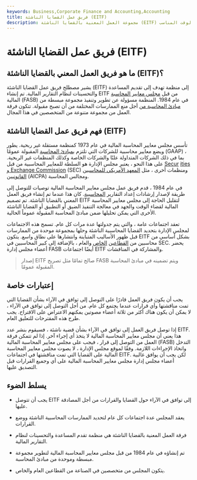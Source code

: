 ```yaml
---
keywords: Business,Corporate Finance and Accounting,Accounting
title: فريق عمل القضايا الناشئة (EITF)
description: مجموعة العمل المعنية بالقضايا الناشئة (EITF) هي منظمة تم تشكيلها في عام 1984 من قبل مجلس معايير المحاسبة المالية لتقديم المساعدة في إعداد التقارير المالية في الوقت المناسب.
---
```


# فريق عمل القضايا الناشئة (EITF)
## ما هو فريق العمل المعني بالقضايا الناشئة (EITF)؟

يشير مصطلح فريق عمل القضايا الناشئة (EITF) إلى منظمة تهدف إلى تقديم المساعدة والتحسينات لنظام التقارير المالية. تم إنشاء EITF من قبل [مجلس معايير المحاسبة](/fasb) المالية (FASB) في عام 1984. المنظمة مسؤولة عن تطوير وتنفيذ مجموعة مبسطة من [مبادئ المحاسبة من](/accounting-principles) أجل منع الممارسات المختلفة من أن تصبح مقبولة. تتكون فرقة العمل من مجموعة متنوعة من المتخصصين في هذا المجال.

## فهم فريق عمل القضايا الناشئة (EITF)

تأسس مجلس معايير المحاسبة المالية في عام 1973 كمنظمة مستقلة غير ربحية. يطور ويضع معايير محاسبية للشركات التي تلتزم [بمبادئ المحاسبة](/gaap) المقبولة عمومًا (GAAP) ، بما في ذلك الشركات المتداولة علنًا والشركات الخاصة وكذلك المنظمات غير الربحية. على هذا النحو ، يعتبر مجلس الإدارة هو السلطة للمعايير المحاسبية من قبل [Secur](/sec) [ities و Exchange Commission](/sec) (SEC) ومنظمات أخرى ، مثل [المعهد الأمريكي للمحاسبين القانونيين](/american-institute-of-certified-public-accountants) (AICPA) ومجالس المحاسبة.

في عام 1984 ، قدم فريق عمل مجلس معايير المحاسبة المالية توصيات للتوصل إلى طريقة لإصدار إرشادات إعداد التقارير [المحاسبية](/accounting). كان هذا عندما تم إنشاء فريق العمل المعني بالقضايا الناشئة. تم تصميم EITF لتقليل الحاجة إلى مجلس معايير المحاسبة المالية لقضاء الوقت والجهد في معالجة التنفيذ الضيق أو التطبيق أو القضايا الناشئة الأخرى التي يمكن تحليلها ضمن مبادئ المحاسبة المقبولة عموماً الحالية.

تعقد اجتماعات عامة ، والتي يتم جدولتها عدة مرات كل عام. تسمح هذه الاجتماعات لمجلس الإدارة بتحديد القضايا المحاسبية الناشئة وحلها بمجموعة موحدة من الممارسات قبل ظهور الأساليب المتباينة وانتشارها على نطاق واسع. يتكون EITF بشكل أساسي من محاسبين من [القطاعين](/sector) [الخاص](/private-sector) والعام ، بالإضافة إلى كبير المحاسبين في SEC. يحضر أعضاء مجلس إدارة FASB أيضًا اجتماعات EITF والمشاركة في المناقشات.

> إصدار EITF صالح تمامًا مثل تصريح FASB ويتم تضمينه في مبادئ المحاسبة المقبولة عمومًا.

>

## إعتبارات خاصة

يجب أن يكون فريق العمل قادرًا على التوصل إلى توافق في الآراء بشأن القضايا التي تمت مناقشتها وأي قرارات عندما يجتمع كل عام. من أجل التوصل إلى توافق في الآراء ، لا يمكن أن يكون هناك أكثر من ثلاثة أعضاء مصوتين يمكنهم الاعتراض على الاقتراح. يجب طرح هذه المقترحات للتعليق العام.

إذا توصل فريق العمل إلى توافق في الآراء بشأن قضية ناشئة ، فسيقوم بنشر عدد EITF. هذا يعني أن مجلس معايير المحاسبة المالية لا يتخذ أي إجراء آخر. إذا لم تتمكن فرقة العمل من التوصل إلى قرار ، فيجب على مجلس معايير المحاسبة المالية (FASB) التدخل واتخاذ الإجراءات اللازمة. وفقًا لموقع مجلس الإدارة ، لا يصوت مجلس معايير المحاسبة المالية على القضايا التي تمت مناقشتها في اجتماعات EITF. لكن يجب أن يوافق غالبية أعضاء مجلس إدارة مجلس معايير المحاسبة المالية على أي وجميع القرارات قبل التصديق عليها.

## يسلط الضوء

- يجب أن تتوصل EITF إلى توافق في الآراء حول القضايا والقرارات من أجل المصادقة عليها.

- يعقد المجلس عدة اجتماعات كل عام لتحديد الممارسات المحاسبية الناشئة ووضع القرارات.

- فرقة العمل المعنية بالقضايا الناشئة هي منظمة تقدم المساعدة والتحسينات لنظام التقارير المالية.

- تم إنشاؤه في عام 1984 من قبل مجلس معايير المحاسبة المالية لتطوير مجموعة مبسطة وموحدة من مبادئ المحاسبة.

- يتكون المجلس من متخصصين في الصناعة من القطاعين العام والخاص.

